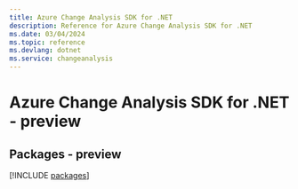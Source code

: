 ```yaml
---
title: Azure Change Analysis SDK for .NET
description: Reference for Azure Change Analysis SDK for .NET
ms.date: 03/04/2024
ms.topic: reference
ms.devlang: dotnet
ms.service: changeanalysis
---
```

# Azure Change Analysis SDK for .NET - preview
## Packages - preview
[!INCLUDE [packages](change-analysis-index.md)]